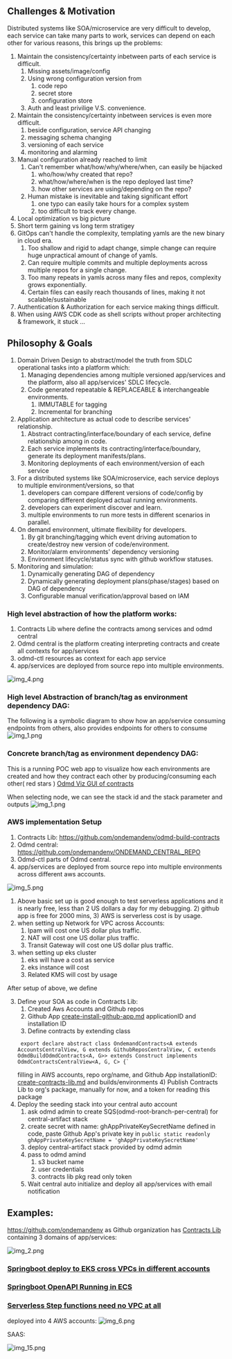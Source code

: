 ## Challenges & Motivation

Distributed systems like SOA/microservice are very difficult to develop, each service can take many parts to work,
services can depend on each other for various reasons, this brings up the problems:

1) Maintain the consistency/certainty inbetween parts of each service is difficult.
    1) Missing assets/image/config
    2) Using wrong configuration version from
        1) code repo
        2) secret store
        3) configuration store
    3) Auth and least privilige V.S. convenience.
2) Maintain the consistency/certainty inbetween services is even more difficult.
    1) beside configuration, service API changing
    2) messaging schema changing
    3) versioning of each service
    4) monitoring and alarming
3) Manual configuration already reached to limit
    1) Can't remember what/how/why/where/when, can easily be hijacked
        1) who/how/why created that repo?
        2) what/how/where/when is the repo deployed last time?
        3) how other services are using/depending on the repo?
    2) Human mistake is inevitable and taking significant effort
        1) one typo can easily take hours for a complex system
        2) too difficult to track every change.
4) Local optimization vs big picture
5) Short term gaining vs long term stratigey
6) GitOps can't handle the complexity, templating yamls are the new binary in cloud era.
    1) Too shallow and rigid to adapt change, simple change can require huge unpractical amount of change of yamls.
    2) Can require multiple commits and multiple deployments across multiple repos for a single change.
    3) Too many repeats in yamls across many files and repos, complexity grows exponentially.
    4) Certain files can easily reach thousands of lines, making it not scalable/sustainable
7) Authentication & Authorization for each service making things difficult.
8) When using AWS CDK code as shell scripts without proper architecting & framework, it stuck ...

## Philosophy & Goals

1) Domain Driven Design to abstract/model the truth from SDLC operational tasks into a platform which:
    1) Managing dependencies among multiple versioned app/services and the platform, also all app/services' SDLC
       lifecycle.
    2) Code generated repeatable & REPLACEABLE & interchangeable environments.
        1) IMMUTABLE for tagging
        2) Incremental for branching
2) Application architecture as actual code to describe services' relationship.
    1) Abstract contracting/interface/boundary of each service, define relationship among in code.
    2) Each service implements its contracting/interface/boundary, generate its deployment manifests/plans.
    3) Monitoring deployments of each environment/version of each service
3) For a distributed systems like SOA/microservice, each service deploys to multiple environment/versions, so that
    1) developers can compare different versions of code/config by comparing different deployed actual running
       environments.
    2) developers can experiment discover and learn.
    3) multiple environments to run more tests in different scenarios in parallel.
4) On demand environment, ultimate flexibility for developers.
    1) By git branching/tagging which event driving automation to create/destroy new version of code/environment.
    2) Monitor/alarm environments' dependency versioning
    3) Environment lifecycle/status sync with github workflow statuses.
5) Monitoring and simulation:
    1) Dynamically generating DAG of dependency
    2) Dynamically generating deployment plans(phase/stages) based on DAG of dependency
    3) Configurable manual verification/approval based on IAM

### High level abstraction of how the platform works:

1) Contracts Lib where define the contracts among services and odmd central
2) Odmd central is the platform creating interpreting contracts and create all contexts for app/services
3) odmd-ctl resources as context for each app service
4) app/services are deployed from source repo into multiple environments.

![img_4.png](img_4.png)

### High level Abstraction of branch/tag as environment dependency DAG:

The following is a symbolic diagram to show how an app/service consuming endpoints from others, also provides endpoints
for others to consume
![img_1.png](img.png)

### Concrete branch/tag as environment dependency DAG:

This is a running POC web app to visualize how each environments are created and how they contract each other by
producing/consuming each other( red stars )
[Odmd Viz GUI of contracts](http://vizuistack-bucket43879c71-hlpginonw2aa.s3-website-us-west-1.amazonaws.com/index.html)

When selecting node, we can see the stack id and the stack parameter and outputs
![img_1.png](img_1.png)

### AWS implementation Setup

1) Contracts Lib: https://github.com/ondemandenv/odmd-build-contracts
2) Odmd central: https://github.com/ondemandenv/ONDEMAND_CENTRAL_REPO
3) Odmd-ctl parts of Odmd central.
4) app/services are deployed from source repo into multiple environments across different aws accounts.

![img_5.png](img_5.png)

1) Above basic set up is good enough to test serverless applications and it is nearly free, less than 2 US dollars a day
   for my debugging.
    2) github app is free for 2000 mins,
    3) AWS is serverless cost is by usage.
2) when setting up Network for VPC across Accounts:
    1) Ipam will cost one US dollar plus traffic.
    2) NAT will cost one US dollar plus traffic.
    3) Transit Gateway will cost one US dollar plus traffic.
4) when setting up eks cluster
    1) eks will have a cost as service
    2) eks instance will cost
    3) Related KMS will cost by usage

After setup of above, we define

3) Define your SOA as code in Contracts Lib:
    1) Created Aws Accounts and Github repos
    2) Github App [create-install-github-app.md](create-install-github-app.md) applicationID and installation ID
    3) Define contracts by extending class
   ```
    export declare abstract class OndemandContracts<A extends AccountsCentralView, G extends GithubReposCentralView, C extends OdmdBuildOdmdContracts<A, G>> extends Construct implements OdmdContractsCentralView<A, G, C> {`
   ```
   filling in AWS accounts, repo org/name, and Github App installationID: [create-contracts-lib.md](create-contracts-lib.md) and builds/environments
   4) Publish Contracts Lib to org's package, manually for now, and a token for reading this package 
4) Deploy the seeding stack into your central auto account
   1) ask odmd admin to create SQS(odmd-root-branch-per-central) for central-artifact stack
   2) create secret with name:   ghAppPrivateKeySecretName defined in code, paste Github App's private key in
      ```public static readonly ghAppPrivateKeySecretName = 'ghAppPrivateKeySecretName'```
   3) deploy central-artifact stack provided by odmd admin
   3) pass to odmd amind
      1) s3 bucket name
      2) user credentials 
      2) contracts lib pkg read only token
   3) Wait central auto initialize and deploy all app/services
      with
      email notification

## Examples:

https://github.com/ondemandenv as Github organization
has [Contracts Lib](https://github.com/ondemandenv/odmd-build-contracts) containing 3 domains of app/services:

![img_2.png](img_2.png)

### [Springboot deploy to EKS cross VPCs in different accounts](example-springboot-vpc-eks.md)

### [Springboot OpenAPI Running in ECS ](example-springboot-vpc-eks.md)

### [Serverless Step functions need no VPC at all](example-serverless-sfn.md)

deployed into 4 AWS accounts:
![img_6.png](img_6.png)


SAAS:

![img_15.png](img_15.png)